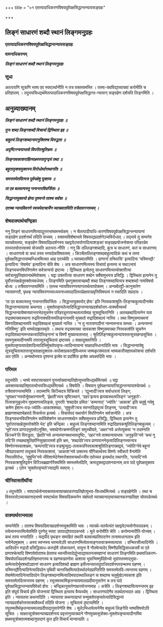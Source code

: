+++
title = "०१ एतत्पादाधिकरणविषयपूर्वपक्षसिद्धान्तन्यायसङ्ग्रहः"

+++


## लिङ्गं साधारणं शब्दौ स्थानं लिङ्गमनुग्रहः

**एतत्पादाधिकरणविषयपूर्वपक्षसिद्धान्तन्यायसङ्ग्रहः**

**वामनाधिकरणम्**

***लिङ्गं साधारणं शब्दौ स्थानं लिङ्गमनुग्रहः***

### **सुधा**

अतःपराणि सूत्राणि भाष्य एव स्पष्टार्थानीति न तत्र वक्तव्यमस्ति । परमा-ख्यविद्याव्याख्यां करोमीति च प्रतिज्ञातम् । तदुभयसिध्द्यर्थमेतत्पादाधिकरणविषयपूर्वपक्षसिद्धान्त-न्यायान् सङ्ग्रहेण दर्शयति लिङ्गमिति ।

## **अनुव्याख्यानम्**

***लिङ्गं साधारणं शब्दौ स्थानं लिङ्गमनुग्रहः ॥***

***पुनः शब्दा लिङ्गशब्दौ विचार्या द्विस्थिता इह ॥***

***बाहुल्यं लिङ्गशब्दानामनुक्तिश्च विरुद्धता ॥***

***अदृष्टिरन्वयाभावो विपरीतश्रुतिभ्रमः ॥***

***लिङ्गावकाशराहित्यभ्रमस्तादृग्द्वयं तथा ॥***

***बहुतादृक्त्वमुक्तस्य विरोधोर्थात्तथागतिः ॥***

***समस्तमेतदित्यत्र पूर्वपक्षेषु युक्तयः ॥***

***ता एव बलवत्यस्तु गत्यन्तरविवर्जिताः ॥***

***सिद्धान्तयुक्तयो ज्ञेया दृश्यन्ते ताश्च सर्वशः ॥***

***एतच्च न्यायविवरणे स्वयमेवाचार्येण व्याख्यातमिति तत्रैवावगन्तव्यम् ।***

### **शेषवाक्यार्थचन्द्रिका**

ननु लिङ्गं साधारणमित्याद्युत्तरभाष्यमनर्थकम् । न चैतत्पादीयाधि-करणविषयपूर्वपक्षसिद्धान्तन्यायानां सङ्ग्रहेण प्रदर्शनार्थं तदिति वाच्यम् । वक्तव्यविशेषाभावे विषयाद्यप्रदर्शनेऽप्यविरोधात् । तद्भावे तु सम्यगेव व्याख्येयतया, सङ्ग्रहेण विषयादिप्रदर्शनस्य पक्षद्वयेऽप्ययोगादित्याशङ्कां सङ्ग्रहप्रयोजनोक्त्या परिहरन्नेव तत्परतयोत्तरवाक्यं योजयति अतःपरा-णीति । ननु किं तल्लिङ्गशब्दादि, कुत्र च साधारणं, कतं च साधारणम् । साधारणत्वे वा कथं तस्य भगवदेकविषयत्वम् । किञ्चैताल्लिङ्गशब्दबाहुल्यादिकं कथं च तस्य पूर्वपक्षसिद्धान्तसम्बन्धित्वमित्यत आह एतच्चेति ॥ व्याख्यातमिति । प्राणानां ग्रन्थिरसि’ इत्यादिना ‘यस्मिन्द्यौः’ इत्यादिना ‘तेषामेव’ इत्यादिना चेति शेषः । अत्र साधारणमित्यस्य विचार्या इत्यस्य च यथाऽन्वयं लिङ्गवचनविपरिणामेन सर्वत्रान्वयो द्रष्टव्यः । द्विस्थिता इत्येतत्तु साधारणमित्यस्योक्तरीत्या सर्वत्रानुवृत्तिज्ञापनार्थमेवोक्तम् । यद्वा उक्तरीत्या साधारण शब्देन सर्वेषामुभयत्र प्रसिद्धिः । द्विस्थिता इत्यनेन तु पूर्वोत्तरपक्षहेतुमक्तेत्यवधेयम् । लिङ्गमिति पृथगुक्तत्वाच्छब्दौ शब्दा लिङ्गशब्दावित्यत्र शब्दशब्दो नामविषयो बोध्यः ॥ तत्रैवावगन्तव्यमिति । एतच्च न्यायविवरणस्यागतार्थत्वायोक्तम् । अन्यथैतट्टी-कानुसारेण न्यायावगतौ, पृथक् न्यायविवरणस्याध्ययनाध्यापदादिरूपप्रेक्षावत्प्रवृत्तिविषयत्वं न स्यादिति सप्रदायः ।

‘ता एव बलवत्यस्तु गत्यन्तरविवर्जिताः । सिद्धान्तयुक्तयोर् ज्ञेयः’ इति निरवकाशश्रुति-लिङ्गबाहुल्यादीनामेव सिद्धान्तन्यायतया कथनात् । मुक्तोपसृप्यतेत्यादिसिद्धान्तन्यायप्रदर्शकोत्तर-वाक्यवैय्यर्थ्यं सिद्धान्तन्यायेष्वप्यवान्तरभेदसूचनेन परिहरन्नुत्तरग्रन्थतात्पर्यमाह सूत्रसूचितानिति । अतच्छब्दादित्यनेन यता रुद्रसमाख्यास्थाना रुद्रपिनाक्यदिनामलिङ्गानामपि मुख्यतो रुद्रादिशब्दत्वं नास्ति । तथा विष्णुसमाख्यनां विष्णादिशब्दानामपि रुद्रादिशब्दत्वं मुख्यतो नास्ति । ‘न तु नारायणादीनां नाम्नामन्यत्र सम्भवः । अन्यनाम्नां गतिर्विष्णुः’ इति भाष्योदाहृतस्मृतेः । तथाच रुद्रसमाख्या सावकाशा विष्णुसमाख्या निरवकाशेति सूचनेन रुद्रादिशब्दानामन्तकत्वादिलिङ्गानां च विष्णौ मुख्यत्वलाभात् । श्रुतिर्लिङ्गबाहुल्यन्यायस्तत्सूत्रखण्डसूचितः । एवमनुक्त्यादीनामपि तत्तत्सूत्रसूचितत्वं द्रष्टव्यम् ॥ साक्षादुक्तानिति । मुक्तोपसृप्यव्यपदेशादित्यादिभिर्मुक्तोपसृप्य-त्वादिन्यायानां साक्षादभिधानादिति भावः । सिद्धान्तन्यायेषु सूत्रसूचितत्वतत्तत्सुत्रसाक्षादुक्तत्व-रूपोक्तप्रकारद्वैविध्यस्य भाष्यकृत्संमतत्वं भाष्यकारीयज्ञापकोक्त्या दर्शयति अत एवेति । अन्यथोभयत्र दृश्यन्त इत्येव वा प्रदर्शिता इत्येव अवक्ष्यदिति भावः ।

### **परिमल**

तदुभयेति । भाष्ये स्पष्टव्याख्यानं पुनर्व्याख्यानप्रतिज्ञेत्युभयसिध्द्यर्थमित्यर्थः ॥ यद्वा अवक्तव्यत्वप्रतिज्ञातत्वोभयसिध्द्यर्थमित्यर्थः ॥ विषयेति । विषयान् पूर्वपक्षन्यायात्सिद्धान्तन्यायाश्चेत्यर्थः ॥ तत्रैवावगन्तव्यमिति । तदस्माभिः किञ्चिदत्र विक्रियते । ‘द्युभ्वादी’त्यत्र सर्वाधारत्वं लिङ्ग, ‘भूमाक्षर’नययोर्भूमाक्षरनामनी, ‘ईक्षती’त्यत्र सृष्टिस्थानं, ‘दहर’इत्यत्र हृत्पद्मस्थत्वलिङ्गं ‘अनुकृते’-रित्यत्रानुकूल्येन गृह्यमाणत्वलिङ्कं, पुनरपि ‘शब्दादेव प्रमितः’ ‘कम्पनात्’ ‘ज्योतिः’ ‘आकाश’ इति चतुर्षु नयेषु क्रमेण ईशान-वज्र-ज्योतिः-आकाशशब्दाः, ‘सुषुप्ती’त्यत्र स्वप्नादिद्रष्टृत्वं लिङ्गम्, ‘पत्यादी’त्यत्र ब्राह्मणशब्दश्चेहपादे विचार्यन्त इत्यर्थः । विचार्यपदं यथायोगं विपरिणामेन सर्वत्रान्वेति । अत्र लिङ्गवचनविपरिणामेन सर्वविशेषणेन साधारणशब्देन सर्वेषामुभयत्र प्रसिद्धिः, द्विस्थिता इत्यनेन तु ‘पूर्वात्तरपक्षहेतुमत्तोक्तेति भेद’ इति चन्द्रिका । बाहुल्यं लिङ्गशब्दानामिति रुद्रादिप्रापकश्रुतिलिङ्गबाहुल्यम् । ‘भूमे’त्यत्र प्राणाद्भूयसोऽनुक्तिः, चशब्देनोत्क्रमणलिङ्गं समुच्चीयते, ‘अक्षर’नये अत्तेत्युक्त्वा ‘न तदश्नाति किञ्चने’ति विरुद्धता, ‘ईक्षति’नये अन्यस्यान्यथाभावादृष्टिः, ‘दहर’नये वाक्यान्वयाभावः ‘अनुकृति’नये ‘कथं नु तदि’ति तच्छब्दश्रुतिर्ज्ञानिसुखपरामर्श इति भ्रमः, ‘शब्दादेवे’त्यत्र प्राणापाननेतृत्वादिलिङ्गस्यान्यत्र विष्णोरनवकाशभ्रमः, ‘कम्पनादि’त्यत्र वज्रश्रुत्युद्य-तत्वरूपनिरवकाशश्रुतिलिङ्गाख्यद्वयं, ‘ज्योति’र्नये बहूनां जीवप्रापकाणां तादृक्त्वं निरवकाशत्वं, ‘आकाश’नये उक्तस्य यौगिकार्थस्य विष्णोः स्वीकारे वैनामेति निपातविरोधः, ‘सुषुप्ति’नये जीवेशाभेदेनेश्वरोक्तावप्यर्थाज्जीव एवोच्यत इत्यर्थात् तथागतिः, ‘पत्यादि’नये निरवकाशश्रुतिद्वयेन विरिञ्चब्रह्मणोरैक्यमिति समस्तमेतदिति, क्रमादुक्तद्वादशनयानाम् अत्र पादे पूर्वपक्षयुक्तय इत्यर्थः । एतेन ‘मुक्तोपसृप्यते’त्याद्यपि स्पष्टम् ।

### **श्रीनिवासतीर्थीया**

॥ तदुभयेति । स्पष्टार्थत्वेनावक्तव्यत्वव्याख्याकरणप्रतिज्ञेत्युभय-सिध्यर्थमित्यर्थः ॥ सङ्ग्रहेणेति । तथा च विस्तरतोऽव्याख्यानाद्भाष्ये स्पष्टार्थता विषयादिकथनेन संक्षेपतो व्याख्यानाद्य्वाख्यानकरणप्रतिज्ञा चोपपन्नेत्यर्थः ।

### **वाक्यार्थरत्नमाला**

सम्यगेवेति । ततश्च विषयादिमात्रप्रदर्शनमयुक्तमिति भावः । व्याख्ये-यतयेत्यंतं पक्षद्वयेऽप्ययोगोपपादकम् । तयेत्यनन्तरमित्येवमिति पूरणेतु स्पष्ट उपपाद्योपपादकभावे । मूले करोमीति चेति । करोम्यन्वपीति योज्यम् । कथं तस्य भगवदिति । यद्यपीदं पृथङ्न समाहितं तथापि बलवत्वप्रतिपादनेन तत्समाधानलाभ इति भावेनेदमुक्तम् । अस्य स्वप्नस्य चरमत्वेऽपि साधारणमित्येतत्सङ्गतत्वाक्रमव्यत्यासः । ग्रन्थिरसीत्यादिनेति । आदिपदेन रुद्रादौ प्रसिद्धिसाध-करुद्रोवै लोकायतनं, वायुना वै गौतमेत्यादेर् विष्णौप्रसिद्धिसाधकसर्वे वा एते प्राणाश्चेत्यादि विष्णावेवोताश्च प्रेताश्च भवन्तीत्यादेर्द्युभ्वाद्यायतनत्वमज्ञानां साधारणं लिङ्गमिति प्रथमाधिकरण-विषयोपाधिप्रदर्शनप्रतिज्ञाभागस्य च ग्रहणवत्प्राणोवा आशाया भूयान्विष्णुर्वेदेवेभ्यो भूयांस्तस्माद्भूया-न्नामेत्यादेर्भूमशब्दोऽज्ञानां साधारण इत्यादिशब्दो ब्राह्मण इतीत्यन्ततत्तदुपाधिपदर्शनपरग्रन्थस्य ग्रहणम् । यस्मिन्द्यौरित्यादिनेत्यादिपदेन पृथिवी चान्तरिक्षमित्यादेरर्थादभेदप्राप्तिरिति समस्तमेतदि-त्यन्तस्य ग्रहणम् । तेषामेवेत्यादिनेत्यादिपदेन लिङ्गशब्दानामित्यादिमपादस्थाल्लिङ्गं स शब्दश्च चतुर्मुखेऽनवकाश इति समस्तमेतदित्यन्तस्य ग्रहणम् । रघूत्तमस्वामिकृतन्यायमालाप्रदीपानुसारेण च तत्र पादे पूर्वपक्षसिद्धान्तन्यायविवेको ज्ञेयः । चन्द्रिकानुसारेणाक्षरयोजनामाह । अत्रेति । लिङ्गशब्दावित्यनन्तरम् इह इति संपूर्य विचार्य इति योजनायां द्विस्थिता इत्यस्य वैय्यर्थ्यम् । साधारणपदेनैव तदर्थलाभादत आह । द्विस्थिता इति । न्यायतया कथनादिति । न्यायतया कथनात्प्राप्तं यन्मुक्तोपसृप्यतेत्यादिसिद्धान्तं न्यायप्रदर्शकोत्तरवाक्यवैयर्थ्यं तदिति योजना । सूचितत्वं दृष्टव्यमिति । रघूत्तमतीर्थकृतन्यायमालाप्रदीपाद्यनुसारेणेति शेषः । मूलेऽभिधायेत्यनेनैव बाहुल्यं लिङ्गेति भाष्यविषयोऽपि सूचितः । साक्षात्सूत्रोक्तन्यायप्रदर्शनाय प्रवृत्तानुव्याख्याने गौणमुख्यसूत्रोक्त-मुक्तोपसृप्यत्वादीनामिव प्रथमसूत्रोक्तात्मशब्दानुपादानं कुत इति विचार्यं मान्यान्प्रति ॥

